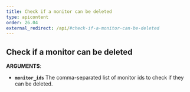 ```yaml
---
title: Check if a monitor can be deleted
type: apicontent
order: 26.04
external_redirect: /api/#check-if-a-monitor-can-be-deleted
---
```


## Check if a monitor can be deleted

**ARGUMENTS**:

* **`monitor_ids`**
    The comma-separated list of monitor ids to check if they can be deleted.
